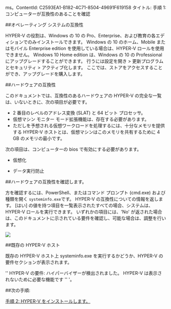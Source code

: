 ms。ContentId: C2593EA1-B182-4C71-8504-49691F619158
タイトル: 手順 1: コンピューターが互換性のあることを確認

##オペレーティング システムの互換性

HYPER-V の役割は、Windows の 10 の Pro、Enterprise、および教育の各エディションでのみインストールできます。
Windows の 10 のホーム、Mobile またはモバイル Enterprise edition を使用している場合は、HYPER-V ロールを使用できません。
Windows 10 Home edition は、Windows の 10 の Professional にアップグレードすることができます。
行うには設定を開き > 更新プログラムとセキュリティ > アクティブ化します。
ここでは、ストアをアクセスすることができ、アップグレードを購入します。

##ハードウェアの互換性

このドキュメントでは、互換性のあるハードウェアの HYPER-V の完全な一覧は、いないときに、次の項目が必要です。

- 2 番目のレベルのアドレス変換 (SLAT) と 64 ビット プロセッサ。
- 仮想マシン モニター モード拡張機能は、存在する必要があります。
- ただしを予想される仮想ワークロードを処理するには、十分なメモリを提供する HYPER-V ホストとは、仮想マシンはこのメモリを共有するために 4 GB のメモリの最小です。

次の項目は、コンピューターの bios で有効にする必要があります。
- 仮想化
    
- データ実行防止

##ハードウェアの互換性を確認します。

方を確認するには、PowerShell、またはコマンド プロンプト (cmd.exe) および種類を開く `systeminfo.exe`です。
HYPER-V の互換性についての情報を返します。
[はい] の値を持つ項目を一覧表示されたすべての場合、システムは、HYPER-V ロールを実行できます。
いずれかの項目には、'No' が返された場合は、このドキュメントに示されている要件を確認し、可能な場合は、調整を行います。

![](media/SystemInfo_upd.png)

##既存の HYPER-V ホスト

既存の HYPER-V ホスト上 systeminfo.exe を実行するかどうか、HYPER-V の要件セクションが表示されます。

'' HYPER-V の要件: ハイパーバイザーが検出されました。
HYPER-V は表示されないために必要な機能です '' '。

##次の手順:

[手順 2: HYPER-V をインストールします。](walkthrough_install.md)



